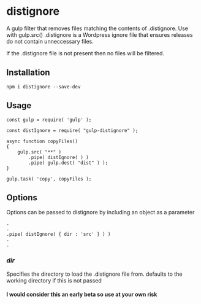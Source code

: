 # distignore

A gulp filter that removes files matching the contents of .distignore.  Use with gulp.src()  .distignore is a Wordpress ignore file that ensures releases do not contain unneccessary files.

If the .distignore file is not present then no files will be filtered.


## Installation

    npm i distignore --save-dev


## Usage

    const gulp = require( 'gulp' );

    const distIgnore = require( "gulp-distignore" );

    async function copyFiles() 
    {    
        gulp.src( "**" )
            .pipe( distIgnore( ) )
            .pipe( gulp.dest( "dist" ) );
    }

    gulp.task( 'copy', copyFiles );



## Options

Options can be passed to distignore by including an object as a parameter

    .
    .
    .pipe( distIgnore( { dir : 'src' } ) )
    .
    .

### _dir_ 
Specifies the directory to load the .distignore file from.  defaults to the working directory if this is not passed


#### I would consider this an early beta so use at your own risk
    
